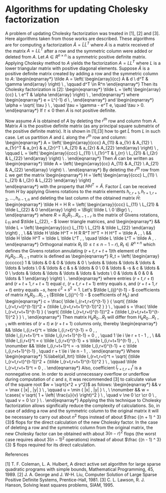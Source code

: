 # Algorithms for updating Cholesky factorization

A problem of updating Cholesky factorization was treated in [1], [2] and [3]. Here algorithms taken from those works are described. These algorithms are for computing a factorization $\tilde A = \tilde L \tilde L^T$ where $\tilde A$ is a matrix received of the matrix $A = L L^T$ after a row and the symmetric column were added or deleted from $A$.
Let $A \in R^{n \times n}$ is a symmetric positive definite matrix. Applying Cholesky method to $A$ yields the factorization $A = L L^T$ where $L$ is a lower triangular matrix with positive diagonal elements.
Suppose $\tilde A$ is a positive definite matrix created by adding a row and the symmetric column to $A$:
\begin{eqnarray*}
    \tilde A = \left( \begin{array}{cc}
       A & d \\
       d^T & \gamma
      \end{array}
      \right) \ , \qquad d^T  \in R^n
\end{eqnarray*}
Then its Cholesky factorization is [2]:
\begin{eqnarray*}
    \tilde L = \left( \begin{array}{cc}
       L  \\
       e^T & \alpha
      \end{array}
      \right) \ ,
\end{eqnarray*}
where
\begin{eqnarray*}
     e = L^{-1} d \ ,
\end{eqnarray*}
and
\begin{eqnarray*}
    \alpha = \sqrt{ \tau } \ , \quad \tau = \gamma - e^T e, \quad \tau > 0.
\end{eqnarray*}
If $\tau \le 0$ then $\tilde A$ is not positive definite.

Now assume $\tilde A$ is obtained of $A$ by deleting the $r^{th}$ row and column from $A$. Matrix $\tilde A$ is the positive definite matrix (as any principal square submatrix of the positive definite matrix). It is shown in [1],[3] how to get $\tilde L$ from $L$ in such case. Let us partition $A$ and $L$ along the $r^{th}$ row and column:
\begin{eqnarray*}
    A = \left( \begin{array}{ccc}
          A_{11} & a_{1r} & A_{12} \\
          a_{1r}^T & a_{rr} & a_{2r}^T \\
          A_{21} & a_{2r} & A_{22}
      \end{array}
     \right) \ , \qquad
    L = \left( \begin{array}{ccc}
   L_{11}   \\
   l_{1r}^T & l_{rr}   \\
   L_{21} & l_{2r} & L_{22}
    \end{array}
     \right) \ .
\end{eqnarray*}
Then $\tilde A$ can be written as
\begin{eqnarray*}
    \tilde A = \left( \begin{array}{cc}
    A_{11}  & A_{12} \\
    A_{21}  & A_{22}
    \end{array}
     \right) \ .
\end{eqnarray*}
By deleting the $r^{th}$ row from $L$ we get the matrix
\begin{eqnarray*}
    H = \left( \begin{array}{ccc}
  L_{11}     \\
  L_{21} & l_{2r} & L_{22}
    \end{array}
     \right) \
\end{eqnarray*}
with the property that $H H^T = \tilde A$. Factor $\tilde L$ can be received from $H$ by applying Givens rotations to the matrix elements $h_{r, r+1}, h_{r+1, r+2},$ $\dots , h_{n-1, n}$ and deleting the last column of the obtained matrix $\tilde H$:
\begin{eqnarray*}
    \tilde H = H R = \left( \begin{array}{ccc}
  L_{11} \\
  L_{21} &  \tilde L_{22} & 0
    \end{array}
     \right) =  \Bigl( \tilde L \ 0 \Bigr) \ ,
\end{eqnarray*}
where $R=R_0 R_1 \dots R_{n - 1 - r}$ is the matrix of Givens rotations, $L_{11}$ and $\tilde L_{22}\, - $ lower triangle matrices, and
\begin{eqnarray*}
&&  \tilde L = \left( \begin{array}{cc}
  L_{11}    \\
  L_{21} &  \tilde L_{22}
    \end{array}  \right) \, ,  \\ && \tilde H  \tilde H^T = H R R^T H^T = H H^T = \tilde A \, , \\ && \tilde H  \tilde H^T = \tilde L \tilde L^T \, , \quad \tilde L \tilde L^T = \tilde A \, .
\end{eqnarray*}
Orthogonal matrix $R_t \ (0 \le t \le n - 1 -r), R_t \in R^{n \times n}$ which defines the Givens rotation annulating $(r+t , r+t+1)$th element of the $H_k R_0 \dots R_{t-1}$ matrix is defined as
\begin{eqnarray*}
    R_t = \left( \begin{array}{cccccc}
   1      & \ldots & 0      & 0      & \ldots & 0 \\
   \vdots & \ldots & \ldots & \ldots & \ldots & \vdots \\
   0      & \ldots & c      & s      & \ldots & 0 \\
   0      & \ldots & -s     & c      & \ldots & 0 \\
   \vdots & \ldots & \ldots & \ldots & \ldots & \vdots \\
   0      & \ldots & 0      & 0      & \ldots & 1
    \end{array}
     \right) \ .
\end{eqnarray*}
where entries $( r+t , r+t )$ and $( r+t+1 , r+t+1 )$ equal $c$,  $( r+t , r+t+1 )$ entry equals $s$, and $( r+t+1 , r+t )$ entry equals $-s$, here $c^2 + s^2 = 1$. Let's $\tilde l_{ij}^{t-1} - $ coefficients of matrix $H_k R_0 \dots R_{t-1}$ ($\tilde l_{ij}^{-1} - $ coefficients of $H_k$) and
\begin{eqnarray*}
  c = \frac{ \tilde l_{r+t,r+t}^{t-1} }
{ \sqrt{ (\tilde l_{r+t,r+t}^{t-1})^2 + (\tilde l_{r+t,r+t+1}^{t-1})^2 } } \ ,
\quad
  s = \frac{ \tilde l_{r+t,r+t+1}^{t-1} }
{ \sqrt{ (\tilde l_{r+t,r+t}^{t-1})^2 + (\tilde l_{r+t,r+t+1}^{t-1})^2 } } \ ,
\end{eqnarray*}
Then matrix $H_k R_0 \dots R_t$ will differ from $H_k R_0 \dots R_{t-1}$ with entries of $( r+t )$ и $( r+t+1 )$ columns only, thereby
\begin{eqnarray*}
 &&  \tilde l_{i,r+t}^t = \tilde l_{i,r+t}^{t-1} = 0 \, , \
     \tilde l_{i,r+t+1}^t = \tilde l_{i,r+t+1}^{t-1} = 0 \, ,
     \quad   1 \le i \le r + t  - 1  \, ,
\\
 &&  \tilde l_{i,r+t}^t = c \tilde l_{i,r+t}^{t-1} +  s \tilde l_{i,r+t+1}^{t-1} \, ,
\\
\nonumber
 &&  \tilde l_{i,r+t+1}^t = -s \tilde l_{i,r+t}^{t-1} +  c \tilde l_{i,r+t+1}^{t-1} \,
     \quad  r + t \le i \le n - 1 \, .
\end{eqnarray*}
   Where
\begin{eqnarray*}
%\label{a1_ltrt}
  \tilde l_{r+t,r+t}^t =
\sqrt{ (\tilde l_{r+t,r+t}^{t-1})^2 + (\tilde l_{r+t,r+t+1}^{t-1})^2 } \ ,
\qquad
  \tilde l_{r+t,r+t+1}^t = 0   \,  .
\end{eqnarray*}
Also, coefficient $\tilde l_{r+t,r+t}^t$ is a nonnegative one.
In order to avoid unnecessary overflow or underflow during computation of $c$ and $s$, it was recommended [3] to calculate value of the square root $w = \sqrt{x^2 + y^2}$ as folows:
\begin{eqnarray*}
 &&  v = \max \{ |x| , |y| \} \ , \qquad u = \min \{ |x| , |y| \} \ ,
\\
\nonumber
 && w = \cases{ v \sqrt{ 1 + \left( \frac{u}{v} \right)^2 } \ ,
                    \quad v \ne 0 \cr \cr
              0 \ , \quad v = 0 \cr
            } \ .
\end{eqnarray*}
Applying the this technique to Cholesky factorization allows significally reduce the complexity of calculations. So, in case of adding a row and the symmetric column to the original matrix it will be necessary to carry out about $n^2$ flops instead of about $\frac {(n + 1) ^ 3} {3}$ flops for the direct calculation of the new Cholesky factor. In the case of deleting a row and the symmetric column from the original matrix, the new Cholesky factor can be obtained with about $3(n - r)^2$ flops (the worst case requires about $3 (n - 1) ^ 2$ operations) instead of about $\frac {(n - 1) ^ 3} {3} $ flops required for its direct calculation.

References

[1] T. F. Coleman, L. A. Hulbert, A direct active set  algorithm for large sparse quadratic programs with simple bounds, Mathematical Programming, 45, 1989.
[2] J. A. George and J. W-H. Liu, Computer Solution of Large Sparse Positive Definite Systems, Prentice-Hall, 1981.
[3] C. L. Lawson, R. J. Hanson, Solving least squares problems, SIAM, 1995.


